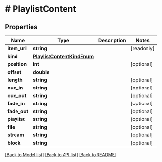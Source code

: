 # # PlaylistContent

## Properties

Name | Type | Description | Notes
------------ | ------------- | ------------- | -------------
**item_url** | **string** |  | [readonly]
**kind** | [**PlaylistContentKindEnum**](PlaylistContentKindEnum.md) |  |
**position** | **int** |  | [optional]
**offset** | **double** |  |
**length** | **string** |  | [optional]
**cue_in** | **string** |  | [optional]
**cue_out** | **string** |  | [optional]
**fade_in** | **string** |  | [optional]
**fade_out** | **string** |  | [optional]
**playlist** | **string** |  | [optional]
**file** | **string** |  | [optional]
**stream** | **string** |  | [optional]
**block** | **string** |  | [optional]

[[Back to Model list]](../../README.md#models) [[Back to API list]](../../README.md#endpoints) [[Back to README]](../../README.md)
